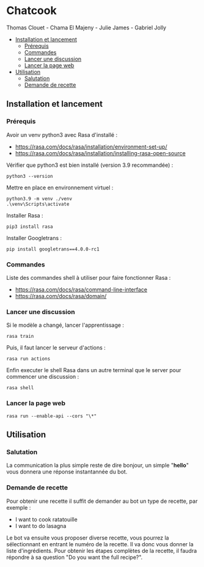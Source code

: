 # Chatcook

Thomas Clouet - Chama El Majeny - Julie James - Gabriel Jolly


- [Installation et lancement](#install)
    - [Prérequis](#prerequis)
    - [Commandes](#commandes)
    - [Lancer une discussion](#serv)
    - [Lancer la page web](#web)
- [Utilisation](#utilisation)
    - [Salutation](#salut)
    - [Demande de recette](#recette)

## Installation et lancement <a name="install"></a>

### Prérequis <a name="prerequis"></a>

Avoir un venv python3 avec Rasa d'installé :

-   https://rasa.com/docs/rasa/installation/environment-set-up/
-   https://rasa.com/docs/rasa/installation/installing-rasa-open-source

Vérifier que python3 est bien installé (version 3.9 recommandée) :

```
python3 --version
```

Mettre en place en environnement virtuel :

```
python3.9 -m venv ./venv
.\venv\Scripts\activate
```

Installer Rasa :

```
pip3 install rasa
```

Installer Googletrans :

```
pip install googletrans==4.0.0-rc1
```

### Commandes <a name="commandes"></a>

Liste des commandes shell à utiliser pour faire fonctionner Rasa :

-   https://rasa.com/docs/rasa/command-line-interface
-   https://rasa.com/docs/rasa/domain/

### Lancer une discussion <a name="serv"></a>

Si le modèle a changé, lancer l'apprentissage :

```
rasa train
```

Puis, il faut lancer le serveur d'actions :

```
rasa run actions
```

Enfin executer le shell Rasa dans un autre terminal que le server pour commencer une discussion :

```
rasa shell
```

### Lancer la page web <a name="web"></a>

```
rasa run --enable-api --cors "\*"
```

## Utilisation <a name="utilisation"></a>

### Salutation <a name="salut"></a>

La communication la plus simple reste de dire bonjour, un simple "**hello**" vous donnera une réponse instantannée du bot.

### Demande de recette <a name="recette"></a>

Pour obtenir une recette il suffit de demander au bot un type de recette, par exemple :

- I want to cook ratatouille
- I want to do lasagna

Le bot va ensuite vous proposer diverse recette, vous pourrez la sélectionnant en entrant le numéro de la recette. Il va donc vous donner la liste d'ingrédients. Pour obtenir les étapes complètes de la recette, il faudra répondre à sa question "Do you want the full recipe?".
